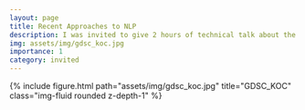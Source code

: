 ```yaml
---
layout: page
title: Recent Approaches to NLP
description: I was invited to give 2 hours of technical talk about the recent approach to NLP. 
img: assets/img/gdsc_koc.jpg
importance: 1
category: invited
---
```


<div class="row">
    <div class="col-sm mt-3 mt-md-0">
        {% include figure.html path="assets/img/gdsc_koc.jpg" title="GDSC_KOC" class="img-fluid rounded z-depth-1" %}
    </div>
</div>
